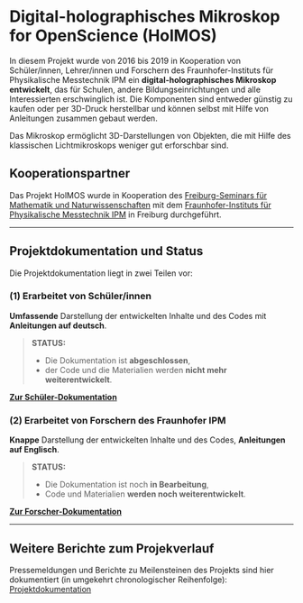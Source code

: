 # Digital-holographisches Mikroskop for OpenScience (HolMOS)

In diesem Projekt wurde von 2016 bis 2019 in Kooperation von Schüler/innen, Lehrer/innen und Forschern des Fraunhofer-Instituts für Physikalische Messtechnik IPM ein **digital-holographisches Mikroskop entwickelt**, das für Schulen, andere Bildungseinrichtungen und alle Interessierten erschwinglich ist. Die Komponenten sind entweder günstig zu kaufen oder per 3D-Druck herstellbar und können selbst mit Hilfe von Anleitungen zusammen gebaut werden. 

Das Mikroskop ermöglicht 3D-Darstellungen von Objekten, die mit Hilfe des klassischen Lichtmikroskops weniger gut erforschbar sind. 

## Kooperationspartner

Das Projekt HolMOS wurde in Kooperation des [Freiburg-Seminars für Mathematik und Naturwissenschaften](https://freiburg-seminar.de/stichwort/holmos/) mit dem [Fraunhofer-Instituts für Physikalische Messtechnik IPM](https://www.ipm.fraunhofer.de) in Freiburg durchgeführt. 

----

##  Projektdokumentation und Status
Die Projektdokumentation liegt in zwei Teilen vor: 

### (1) Erarbeitet von Schüler/innen

**Umfassende** Darstellung der entwickelten Inhalte und des Codes mit **Anleitungen auf deutsch**. 


> **STATUS:** 
> * Die Dokumentation ist **abgeschlossen**, 
> * der Code und die Materialien werden **nicht mehr weiterentwickelt**. 


**[Zur Schüler-Dokumentation](https://github.com/holmos-mikroskop/holmos/wiki)**


### (2) Erarbeitet von Forschern des Fraunhofer IPM

**Knappe** Darstellung der entwickelten Inhalte und des Codes, **Anleitungen auf Englisch**.

> **STATUS:** 
> * Die Dokumentation ist noch **in Bearbeitung**, 
> * Code und Materialien **werden noch weiterentwickelt**. 

**[Zur Forscher-Dokumentation](https://github.com/holmos-ipm)**

----

## Weitere Berichte zum Projekverlauf

Pressemeldungen und Berichte zu Meilensteinen des Projekts sind hier dokumentiert (in umgekehrt chronologischer Reihenfolge): [Projektdokumentation](https://freiburg-seminar.de/stichwort/holmos/)


